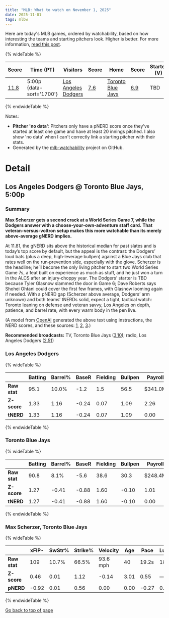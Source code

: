 ```yaml
---
title: "MLB: What to watch on November 1, 2025"
date: 2025-11-01
tags: mlbw
---
```


Here are today's MLB games, ordered by watchability, based on how interesting the teams and starting pitchers look. Higher is better. For more information, [read this post](https://andrewenfield.com/blog/2025/08/07/how-to-choose-which-baseball-game-to-watch).


{% wideTable %}

| Score | Time (PT) | Visitors | Score | Home | Score | Starter (V) | Score | Starter (H) | Score |
|-------|------------|----------|-------|------|-------|-------------|-------|-------------|-------|
| [11.8](#los-angeles-dodgers-toronto-blue-jays-5-00p) | 5:00p {data-sort='1700'} | [Los Angeles Dodgers](https://www.fangraphs.com/teams/dodgers/stats) | [7.6](#los-angeles-dodgers) | [Toronto Blue Jays](https://www.fangraphs.com/teams/blue-jays/stats) | [6.9](#toronto-blue-jays) | TBD | No data | [Max Scherzer](https://www.fangraphs.com/search?q=Scherzer) | [4.1](#max-scherzer-toronto-blue-jays) |
{% endwideTable %}

Notes:

- **Pitcher 'no data'**: Pitchers only have a pNERD score once they've started at least one game and have at least 20 innings pitched. I also show 'no data' when I can't correctly link a starting pitcher with their stats.
- Generated by the [mlb-watchability](https://github.com/aenfield/mlb-watchability) project on GitHub.


# Detail

## Los Angeles Dodgers @ Toronto Blue Jays, 5:00p

### Summary

**Max Scherzer gets a second crack at a World Series Game 7, while the Dodgers answer with a choose‑your‑own‑adventure staff card.** **That veteran-versus-voltron setup makes this more watchable than its merely above‑average gNERD implies.**

At 11.81, the gNERD sits above the historical median for past slates and is today’s top score by default, but the appeal is the contrast: the Dodgers’ loud bats (plus a deep, high‑leverage bullpen) against a Blue Jays club that rates well on the run‑prevention side, especially with the glove. Scherzer is the headline; he’ll become the only living pitcher to start two World Series Game 7s, a feat built on experience as much as stuff, and he just won a turn in the ALCS after an injury‑choppy year.  The Dodgers’ starter is TBD because Tyler Glasnow slammed the door in Game 6; Dave Roberts says Shohei Ohtani could cover the first few frames, with Glasnow looming again if needed.  With a pNERD gap (Scherzer above average, Dodgers’ arm unknown) and both teams’ tNERDs solid, expect a tight, tactical watch: Toronto leaning on defense and veteran savvy, Los Angeles on depth, patience, and barrel rate, with every warm body in the pen live.

(A model from [OpenAI](https://www.openai.com) generated the above text using instructions, the NERD scores, and these sources: [1](https://apnews.com/article/8faf88227dfce076aa485ba0d7ec7c30?utm_source=openai), [2](https://apnews.com/article/8faf88227dfce076aa485ba0d7ec7c30), [3](https://apnews.com/article/8faf88227dfce076aa485ba0d7ec7c30).)

**Recommended broadcasts:** TV, Toronto Blue Jays ([3.10](https://awfulannouncing.com/orig/2025-mlb-local-broadcaster-rankings.html)); radio, Los Angeles Dodgers ([2.51](https://awfulannouncing.com/orig/2025-mlb-local-radio-booth-rankings-miller-rose-hughes-hamilton.html))

### Los Angeles Dodgers

{% wideTable %}

|              | Batting | Barrel% | BaseR | Fielding | Bullpen | Payroll | Age   | Luck | TV | Radio | C | Total |
| ------------ | ------- | ------- | ----- | -------- | ------- | ------- | ----- | ---- | -- | ----- | - | ----- |
| **Raw stat** | 95.1 | 10.0% | -1.2 | 1.5 | 56.5 | $341.0M | 29.6 | -3.0 | 2.45 | 2.51 | — | — |
| **Z-score** | 1.33 | 1.16 | -0.24 | 0.07 | 1.09 | 2.26 | 0.89 | -0.14 | 0.12 | 0.26 | — | — |
| **tNERD** | 1.33 | 1.16 | -0.24 | 0.07 | 1.09 | 0.00 | 0.00 | 0.00 | 0.06 | 0.13 | 4.00 | 7.61 |
{% endwideTable %}

### Toronto Blue Jays

{% wideTable %}

|              | Batting | Barrel% | BaseR | Fielding | Bullpen | Payroll | Age   | Luck | TV | Radio | C | Total |
| ------------ | ------- | ------- | ----- | -------- | ------- | ------- | ----- | ---- | -- | ----- | - | ----- |
| **Raw stat** | 90.8 | 8.1% | -5.6 | 38.6 | 30.3 | $248.4M | 29.6 | 17.0 | 3.10 | 2.39 | — | — |
| **Z-score** | 1.27 | -0.41 | -0.88 | 1.60 | -0.10 | 1.01 | 0.89 | 0.74 | 1.40 | 0.01 | — | — |
| **tNERD** | 1.27 | -0.41 | -0.88 | 1.60 | -0.10 | 0.00 | 0.00 | 0.74 | 0.70 | 0.00 | 4.00 | 6.94 |
{% endwideTable %}

### Max Scherzer, Toronto Blue Jays

{% wideTable %}

|              | xFIP- | SwStr% | Strike% | Velocity | Age   | Pace  | Luck | KN%  | C | Total |
| ------------ | ----- | ------ | ------- | -------- | ----- | ----- | ---- | ---- | - | ----- |
| **Raw stat** | 109 | 10.7% | 66.5% | 93.6 mph | 40 | 19.2s | 18 | 0.0% | — | — |
| **Z-score** | 0.46 | 0.01 | 1.12 | -0.14 | 3.01 | 0.55 | — | — | — | — |
| **pNERD** | -0.92 | 0.01 | 0.56 | 0.00 | 0.00 | -0.27 | 0.90 | 0.00 | 3.80 | 4.07 |
{% endwideTable %}


[Go back to top of page](#)

